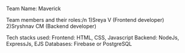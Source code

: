 Team Name: 
   Maverick
   
Team members and their roles:/n
   1)Sreya V (Frontend developer)
   2)Sryshnav CM (Backend developer)
   
Tech stacks used: 
   Frontend: HTML, CSS, Javascript
   Backend: NodeJs, ExpressJs, EJS
   Databases: Firebase or PostgreSQL
